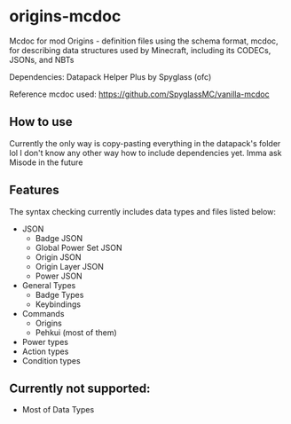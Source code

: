 # origins-mcdoc

Mcdoc for mod Origins - definition files using the schema format, mcdoc, for describing data structures used by Minecraft, including its CODECs, JSONs, and NBTs

Dependencies: Datapack Helper Plus by Spyglass (ofc)

Reference mcdoc used: https://github.com/SpyglassMC/vanilla-mcdoc

## How to use
Currently the only way is copy-pasting everything in the datapack's folder lol
I don't know any other way how to include dependencies yet. Imma ask Misode in the future

## Features
The syntax checking currently includes data types and files listed below:
- JSON
  - Badge JSON
  - Global Power Set JSON
  - Origin JSON
  - Origin Layer JSON
  - Power JSON
- General Types
  - Badge Types
  - Keybindings
- Commands
  - Origins
  - Pehkui (most of them)
- Power types
- Action types
- Condition types
 
## Currently not supported:
- Most of Data Types
